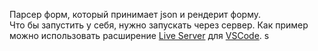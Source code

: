Парсер форм, который принимает json и рендерит форму. <br/>
Что бы запустить у себя, нужно запускать через сервер. Как пример можно использовать расширение [Live Server](https://marketplace.visualstudio.com/items?itemName=ritwickdey.LiveServer) для [VSCode](https://code.visualstudio.com/).
s